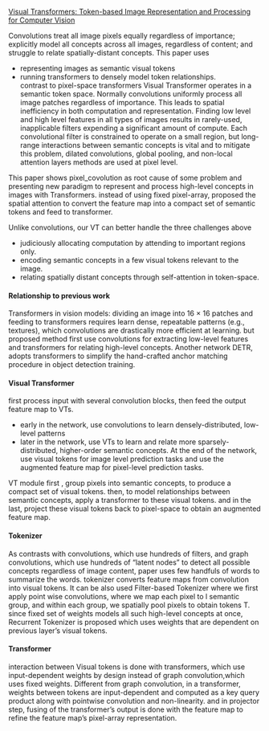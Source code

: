 [Visual Transformers: Token-based Image Representation and Processing for
Computer Vision](https://arxiv.org/pdf/2006.03677.pdf)

Convolutions treat all image pixels equally regardless of importance; explicitly model all concepts across all images,
regardless of content; and struggle to relate spatially-distant concepts. This paper uses
- representing images as semantic visual tokens
- running transformers to densely model token relationships.<br />
contrast to pixel-space transformers Visual Transformer operates in a semantic token space.
Normally convolutions uniformly process all
image patches regardless of importance. This leads to spatial inefficiency in both computation and representation.
Finding low level and high level features in all types of images results in rarely-used, inapplicable filters
expending a significant amount of compute. Each convolutional filter is constrained to operate on a small region,
but long-range interactions between semantic concepts is vital and to mitigate this problem,
dilated convolutions, global pooling, and non-local attention layers methods are used at pixel level.

This paper shows pixel_covolution as root cause of some problem and presenting new paradigm to represent and process 
high-level concepts in images with Transformers. instead of using fixed pixel-array, proposed the spatial attention
to convert the feature map into a compact set of semantic tokens and feed to transformer.

Unlike convolutions, our VT can better handle the three challenges above
- judiciously allocating computation by attending to important regions only.
- encoding semantic concepts in a few visual tokens relevant to the image.
- relating spatially distant concepts through self-attention in token-space.

#### Relationship to previous work
Transformers in vision models:  dividing an image into 16 × 16 patches and feeding to transformers requires 
learn dense, repeatable patterns (e.g., textures), which convolutions are
drastically more efficient at learning. but proposed method first use convolutions for extracting low-level features
and transformers for relating high-level concepts. Another network DETR, adopts transformers to
simplify the hand-crafted anchor matching procedure in object detection training.

#### Visual Transformer
first process input with several convolution blocks, then feed the output feature map to VTs.
- early in the network, use convolutions to learn densely-distributed, low-level patterns
-  later in the network, use VTs to learn and relate more sparsely-distributed, higher-order semantic concepts.
At the end of the network, use visual tokens for image level prediction tasks and use the augmented feature map
for pixel-level prediction tasks.

VT module first , group pixels into semantic concepts, to produce a compact set of visual
tokens. then,  to model relationships between semantic concepts, apply a transformer to these visual tokens.
and in the last, project these visual tokens back to pixel-space to obtain an augmented feature map.

#### Tokenizer
As contrasts with convolutions, which use hundreds of filters, and graph convolutions, which use hundreds of
“latent nodes” to detect all possible concepts regardless of image content, paper uses few handfuls of words to 
summarize the words. tokenizer converts feature maps from convolution into visual tokens. It can be also used 
Filter-based Tokenizer where we first apply point wise convolutions, where we map each pixel
to l semantic group, and within each group, we spatially pool pixels to obtain tokens T.
since fixed set of weights models all such high-level concepts at once, Recurrent Tokenizer 
is proposed which uses weights that are dependent on previous layer’s visual tokens.

#### Transformer
interaction between Visual tokens is done with transformers, which use input-dependent weights by design
instead of graph convolution,which uses fixed weights.
Different from graph convolution, in a transformer, weights between tokens are input-dependent and computed as a 
key query product along with pointwise convolution and non-linearity. and in projector step, fusing of the transformer’s
output is done with the feature map to refine the feature map’s pixel-array representation.
